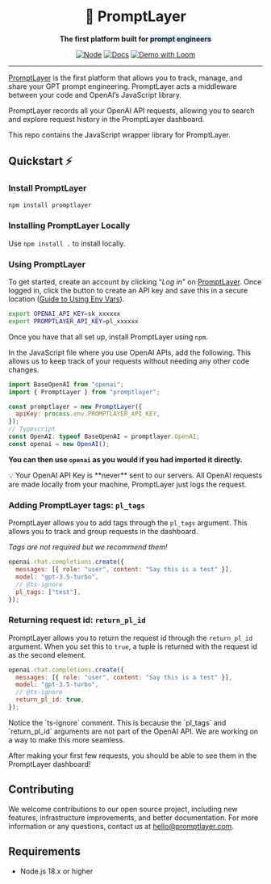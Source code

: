 <div align="center">

# 🍰 PromptLayer

**The first platform built for <span style="background-color: rgb(219, 234, 254);">prompt engineers</span>**

<a href="https://nodejs.org"><img alt="Node" src="https://img.shields.io/badge/Node.js-43853D?style=for-the-badge&logo=node.js&logoColor=white"></a>
<a href="https://docs.promptlayer.com"><img alt="Docs" src="https://custom-icon-badges.herokuapp.com/badge/docs-PL-green.svg?logo=cake&style=for-the-badge"></a>
<a href="https://www.loom.com/share/196c42e43acd4a369d75e9a7374a0850"><img alt="Demo with Loom" src="https://img.shields.io/badge/Demo-loom-552586.svg?logo=loom&style=for-the-badge&labelColor=gray"></a>

---

<div align="left">

[PromptLayer](https://promptlayer.com/) is the first platform that allows you to track, manage, and share your GPT prompt engineering. PromptLayer acts a middleware between your code and OpenAI’s JavaScript library.

PromptLayer records all your OpenAI API requests, allowing you to search and explore request history in the PromptLayer dashboard.

This repo contains the JavaScript wrapper library for PromptLayer.

## Quickstart ⚡

### Install PromptLayer

```bash
npm install promptlayer
```

### Installing PromptLayer Locally

Use `npm install .` to install locally.

### Using PromptLayer

To get started, create an account by clicking “_Log in_” on [PromptLayer](https://promptlayer.com/). Once logged in, click the button to create an API key and save this in a secure location ([Guide to Using Env Vars](https://nodejs.org/en/learn/command-line/how-to-read-environment-variables-from-nodejs/)).

```bash
export OPENAI_API_KEY=sk_xxxxxx
export PROMPTLAYER_API_KEY=pl_xxxxxx
```

Once you have that all set up, install PromptLayer using `npm`.

In the JavaScript file where you use OpenAI APIs, add the following. This allows us to keep track of your requests without needing any other code changes.

```js
import BaseOpenAI from "openai";
import { PromptLayer } from "promptlayer";

const promptlayer = new PromptLayer({
  apiKey: process.env.PROMPTLAYER_API_KEY,
});
// Typescript
const OpenAI: typeof BaseOpenAI = promptlayer.OpenAI;
const openai = new OpenAI();
```

**You can then use `openai` as you would if you had imported it directly.**

<aside>
💡 Your OpenAI API Key is **never** sent to our servers. All OpenAI requests are made locally from your machine, PromptLayer just logs the request.
</aside>

### Adding PromptLayer tags: `pl_tags`

PromptLayer allows you to add tags through the `pl_tags` argument. This allows you to track and group requests in the dashboard.

_Tags are not required but we recommend them!_

```js
openai.chat.completions.create({
  messages: [{ role: "user", content: "Say this is a test" }],
  model: "gpt-3.5-turbo",
  // @ts-ignore
  pl_tags: ["test"],
});
```

### Returning request id: `return_pl_id`

PromptLayer allows you to return the request id through the `return_pl_id` argument. When you set this to `true`, a tuple is returned with the request id as the second element.

```js
openai.chat.completions.create({
  messages: [{ role: "user", content: "Say this is a test" }],
  model: "gpt-3.5-turbo",
  // @ts-ignore
  return_pl_id: true,
});
```

<aside>
  Notice the `ts-ignore` comment. This is because the `pl_tags` and `return_pl_id` arguments are not part of the OpenAI API. We are working on a way to make this more seamless.
</aside>

After making your first few requests, you should be able to see them in the PromptLayer dashboard!

## Contributing

We welcome contributions to our open source project, including new features, infrastructure improvements, and better documentation. For more information or any questions, contact us at [hello@promptlayer.com](mailto:hello@promptlayer.com).

## Requirements

- Node.js 18.x or higher
